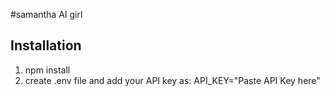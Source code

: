 #samantha AI girl
## Installation
1. npm install
2. create .env file and add your API key as:
     API_KEY="Paste API Key here"
